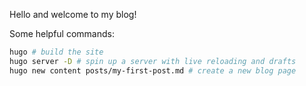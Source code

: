 Hello and welcome to my blog!

Some helpful commands:
```bash
hugo # build the site
hugo server -D # spin up a server with live reloading and drafts
hugo new content posts/my-first-post.md # create a new blog page
```
